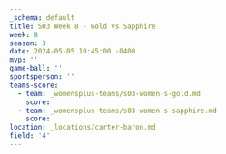 ```yaml
---
_schema: default
title: S03 Week 8 - Gold vs Sapphire
week: 8
season: 3
date: 2024-05-05 10:45:00 -0400
mvp: ''
game-ball: ''
sportsperson: ''
teams-score:
  - team: _womensplus-teams/s03-women-s-gold.md
    score:
  - team: _womensplus-teams/s03-women-s-sapphire.md
    score:
location: _locations/carter-baron.md
field: '4'
---
```


